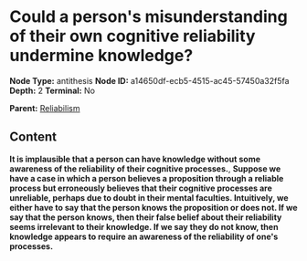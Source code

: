 # Could a person's misunderstanding of their own cognitive reliability undermine knowledge?

**Node Type:** antithesis
**Node ID:** a14650df-ecb5-4515-ac45-57450a32f5fa
**Depth:** 2
**Terminal:** No

**Parent:** [Reliabilism](reliabilism.md)

## Content

**It is implausible that a person can have knowledge without some awareness of the reliability of their cognitive processes.**, **Suppose we have a case in which a person believes a proposition through a reliable process but erroneously believes that their cognitive processes are unreliable, perhaps due to doubt in their mental faculties. Intuitively, we either have to say that the person knows the proposition or does not. If we say that the person knows, then their false belief about their reliability seems irrelevant to their knowledge. If we say they do not know, then knowledge appears to require an awareness of the reliability of one's processes.**
